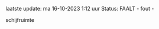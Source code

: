 laatste update: 
ma 16-10-2023  1:12   uur 
Status: FAALT - fout - 
<div class="service R">schijfruimte</div>
